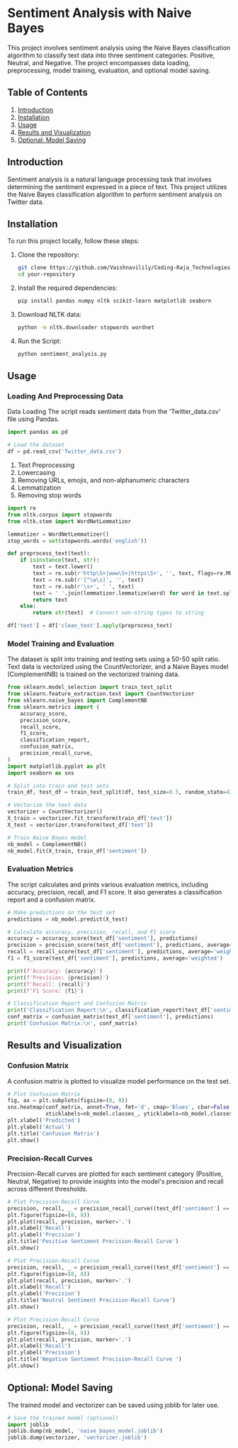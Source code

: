 # Sentiment Analysis with Naive Bayes

This project involves sentiment analysis using the Naive Bayes classification algorithm to classify text data into three sentiment categories: Positive, Neutral, and Negative. The project encompasses data loading, preprocessing, model training, evaluation, and optional model saving.

## Table of Contents

1. [Introduction](#introduction)
2. [Installation](#installation)
3. [Usage](#usage)
4. [Results and Visualization](#results-and-visualization)
5. [Optional: Model Saving](#optional-model-saving)

## Introduction

Sentiment analysis is a natural language processing task that involves determining the sentiment expressed in a piece of text. This project utilizes the Naive Bayes classification algorithm to perform sentiment analysis on Twitter data.

## Installation

To run this project locally, follow these steps:

1. Clone the repository:
   ```bash
   git clone https://github.com/Vaishnavilily/Coding-Raja_Technologies-Internship.git
   cd your-repository
2. Install the required dependencies:
   ```bash
   pip install pandas numpy nltk scikit-learn matplotlib seaborn
3. Download NLTK data:
   ```bash
   python -m nltk.downloader stopwords wordnet
4. Run the Script:
   ```bash
   python sentiment_analysis.py

## Usage

### Loading And Preprocessing Data

Data Loading
The script reads sentiment data from the 'Twitter_data.csv' file using Pandas.
```python
import pandas as pd

# Load the dataset
df = pd.read_csv('Twitter_data.csv')
```
1. Text Preprocessing
2. Lowercasing
3. Removing URLs, emojis, and non-alphanumeric characters
4. Lemmatization
5. Removing stop words

```python
import re
from nltk.corpus import stopwords
from nltk.stem import WordNetLemmatizer

lemmatizer = WordNetLemmatizer()
stop_words = set(stopwords.words('english'))

def preprocess_text(text):
    if isinstance(text, str):
        text = text.lower()
        text = re.sub(r'http\S+|www\S+|https\S+', '', text, flags=re.MULTILINE)
        text = re.sub(r'[^\w\s]', '', text)
        text = re.sub(r'\s+', ' ', text)
        text = ' '.join(lemmatizer.lemmatize(word) for word in text.split() if word not in stop_words)
        return text
    else:
        return str(text)  # Convert non-string types to string

df['text'] = df['clean_text'].apply(preprocess_text)
```

### Model Training and Evaluation

The dataset is split into training and testing sets using a 50-50 split ratio.
Text data is vectorized using the CountVectorizer, and a Naive Bayes model (ComplementNB) is trained on the vectorized training data.

```python
from sklearn.model_selection import train_test_split
from sklearn.feature_extraction.text import CountVectorizer
from sklearn.naive_bayes import ComplementNB
from sklearn.metrics import (
    accuracy_score,
    precision_score,
    recall_score,
    f1_score,
    classification_report,
    confusion_matrix,
    precision_recall_curve,
)
import matplotlib.pyplot as plt
import seaborn as sns

# Split into train and test sets
train_df, test_df = train_test_split(df, test_size=0.5, random_state=42)

# Vectorize the text data
vectorizer = CountVectorizer()
X_train = vectorizer.fit_transform(train_df['text'])
X_test = vectorizer.transform(test_df['text'])

# Train Naive Bayes model
nb_model = ComplementNB()
nb_model.fit(X_train, train_df['sentiment'])
```

### Evaluation Metrics

The script calculates and prints various evaluation metrics, including accuracy, precision, recall, and F1 score. It also generates a classification report and a confusion matrix.

```python
# Make predictions on the test set
predictions = nb_model.predict(X_test)

# Calculate accuracy, precision, recall, and F1 score
accuracy = accuracy_score(test_df['sentiment'], predictions)
precision = precision_score(test_df['sentiment'], predictions, average='weighted')
recall = recall_score(test_df['sentiment'], predictions, average='weighted')
f1 = f1_score(test_df['sentiment'], predictions, average='weighted')

print(f'Accuracy: {accuracy}')
print(f'Precision: {precision}')
print(f'Recall: {recall}')
print(f'F1 Score: {f1}')

# Classification Report and Confusion Matrix
print('Classification Report:\n', classification_report(test_df['sentiment'], predictions))
conf_matrix = confusion_matrix(test_df['sentiment'], predictions)
print('Confusion Matrix:\n', conf_matrix)
```

## Results and Visualization

### Confusion Matrix

A confusion matrix is plotted to visualize model performance on the test set.

```python
# Plot Confusion Matrix
fig, ax = plt.subplots(figsize=(8, 8))
sns.heatmap(conf_matrix, annot=True, fmt='d', cmap='Blues', cbar=False,
            xticklabels=nb_model.classes_, yticklabels=nb_model.classes_)
plt.xlabel('Predicted')
plt.ylabel('Actual')
plt.title('Confusion Matrix')
plt.show()
```

### Precision-Recall Curves

Precision-Recall curves are plotted for each sentiment category (Positive, Neutral, Negative) to provide insights into the model's precision and recall across different thresholds.

```python
# Plot Precision-Recall Curve
precision, recall, _ = precision_recall_curve((test_df['sentiment'] == 'Positive').astype(int), nb_model.predict_proba(X_test)[:, 2])
plt.figure(figsize=(8, 8))
plt.plot(recall, precision, marker='.')
plt.xlabel('Recall')
plt.ylabel('Precision')
plt.title('Positive Sentiment Precision-Recall Curve')
plt.show()

# Plot Precision-Recall Curve
precision, recall, _ = precision_recall_curve((test_df['sentiment'] == 'Neutral').astype(int), nb_model.predict_proba(X_test)[:, 2])
plt.figure(figsize=(8, 8))
plt.plot(recall, precision, marker='.')
plt.xlabel('Recall')
plt.ylabel('Precision')
plt.title('Neutral Sentiment Precision-Recall Curve')
plt.show()

# Plot Precision-Recall Curve
precision, recall, _ = precision_recall_curve((test_df['sentiment'] == 'Negative').astype(int), nb_model.predict_proba(X_test)[:, 2])
plt.figure(figsize=(8, 8))
plt.plot(recall, precision, marker='.')
plt.xlabel('Recall')
plt.ylabel('Precision')
plt.title('Negative Sentiment Precision-Recall Curve ')
plt.show()
```

## Optional: Model Saving

The trained model and vectorizer can be saved using joblib for later use.

```python
# Save the trained model (optional)
import joblib
joblib.dump(nb_model, 'naive_bayes_model.joblib')
joblib.dump(vectorizer, 'vectorizer.joblib')
```
